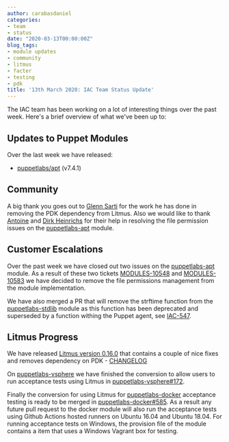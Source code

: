 ```yaml
---
author: carabasdaniel
categories:
- team
- status
date: "2020-03-13T00:00:00Z"
blog_tags:
- module updates
- community
- litmus
- facter
- testing
- pdk
title: '13th March 2020: IAC Team Status Update'
---
```


The IAC team has been working on a lot of interesting things over the past week.
Here's a brief overview of what we've been up to:

## Updates to Puppet Modules

Over the last week we have released:

- [puppetlabs/apt](https://forge.puppet.com/puppetlabs/apt) (v7.4.1)

## Community

A big thank you goes out to [Glenn Sarti](https://github.com/glennsarti) for the work he has done in removing the PDK dependency from Litmus.
Also we would like to thank [Antoine](https://github.com/anarcat) and [Dirk Heinrichs](https://tickets.puppetlabs.com/secure/ViewProfile.jspa?name=dhs%40recommind.com&selectedTab=com.atlassian.streams.streams-jira-plugin:user-profile-stream-panel) for their help in resolving the file permission issues on the [puppetlabs-apt](https://github.com/puppetlabs/puppetlabs-apt) module.

## Customer Escalations

Over the past week we have closed out two issues on the [puppetlabs-apt](https://github.com/puppetlabs/puppetlabs-apt) module. As a result of these two tickets [MODULES-10548](https://tickets.puppetlabs.com/browse/MODULES-10548) and [MODULES-10583](https://tickets.puppetlabs.com/browse/MODULES-10583) we have decided to remove the file permissions management from the module implementation.

We have also merged a PR that will remove the strftime function from the [puppetlabs-stdlib](https://github.com/puppetlabs/puppetlabs-stdlib) module as this function has been deprecated and superseded by a function withing the Puppet agent, see [IAC-547](https://tickets.puppetlabs.com/browse/IAC-547).

## Litmus Progress

We have released [Litmus version 0.16.0](https://github.com/puppetlabs/puppet_litmus/releases/tag/0.16.0) that contains a couple of nice fixes and removes dependency on PDK - [CHANGELOG](https://github.com/puppetlabs/puppet_litmus/blob/master/CHANGELOG.md)

On [puppetlabs-vsphere](https://github.com/puppetlabs/puppetlabs-vsphere) we have finished the conversion to allow users to run acceptance tests using Litmus in [puppetlabs-vsphere#172](https://github.com/puppetlabs/puppetlabs-vsphere/pull/172). 

Finally the conversion for using Litmus for [puppetlabs-docker](https://github.com/puppetlabs/puppetlabs-docker) acceptance testing is ready to be merged in [puppetlabs-docker#585](https://github.com/puppetlabs/puppetlabs-docker/pull/585).
As a result any future pull request to the docker module will also run the acceptance tests using Github Actions hosted runners on Ubuntu 16.04 and Ubuntu 18.04.
For running acceptance tests on Windows, the provision file of the module contains a item that uses a Windows Vagrant box for testing.
